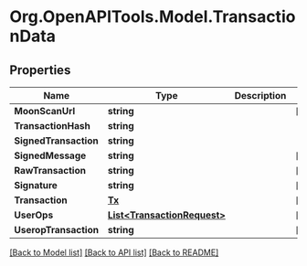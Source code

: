 # Org.OpenAPITools.Model.TransactionData

## Properties

Name | Type | Description | Notes
------------ | ------------- | ------------- | -------------
**MoonScanUrl** | **string** |  | [optional] 
**TransactionHash** | **string** |  | 
**SignedTransaction** | **string** |  | 
**SignedMessage** | **string** |  | [optional] 
**RawTransaction** | **string** |  | [optional] 
**Signature** | **string** |  | [optional] 
**Transaction** | [**Tx**](Tx.md) |  | [optional] 
**UserOps** | [**List&lt;TransactionRequest&gt;**](TransactionRequest.md) |  | [optional] 
**UseropTransaction** | **string** |  | [optional] 

[[Back to Model list]](../README.md#documentation-for-models) [[Back to API list]](../README.md#documentation-for-api-endpoints) [[Back to README]](../README.md)


